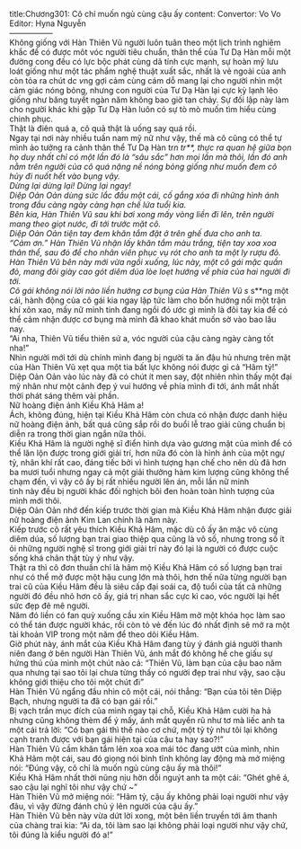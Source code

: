 title:Chương301: Cô chỉ muốn ngủ cùng cậu ấy
content:
Convertor: Vo Vo<br>Editor: Hyna Nguyễn<br>—————–<br>Không giống với Hàn Thiên Vũ người luôn tuân theo một lịch trình nghiêm khắc để có được môt vóc người tiêu chuẩn, thân thể của Tư Dạ Hàn mỗi một đường cong đều có lực bộc phát cùng dã tính cực mạnh, sự hoàn mỹ lưu loát giống như một tác phẩm nghệ thuật xuất sắc, nhất là vẻ ngoài của anh còn tỏa ra chút d*c v*ng gợi cảm cùng cám dỗ mang lại cho người nhìn một cảm giác nóng bỏng, nhưng con người của Tư Dạ Hàn lại cực kỳ lạnh lẽo giống như băng tuyết ngàn năm không bao giờ tan chảy. Sự đối lập này làm cho người khác khi gặp Tư Dạ Hàn luôn có sự tò mò muốn tìm hiểu cùng chinh phục.<br>Thật là điên quá a, cô quả thật là uống say quá rồi.<br>Ngay tại nơi này nhiều tuấn nam mỹ nữ như vậy, thế mà cô cũng có thể tự mình ảo tưởng ra cảnh thân thể Tư Dạ Hàn tr*n tr**, thực ra quan hệ giữa bọn họ duy nhất chỉ có một lần đó là “sâu sắc” hơn mọi lần mà thôi, lần đó anh nằm trên người của cô quá nặng nề nóng bỏng giống như muốn đem cô hủy đi nuốt hết vào bụng vậy.<br>Dừng lại dừng lại! Dừng lại ngay!<br>Diệp Oản Oản dùng sức lắc đầu một cái, cố gắng xóa đi những hình ảnh trong đầu càng ngày càng hạn chế lứa tuổi kia.<br>Bên kia, Hàn Thiên Vũ sau khi bơi xong mấy vòng liền đi lên, trên người mang theo giọt nước, đi tới trước mặt cô.<br>Diệp Oản Oản tiện tay đem khăn tắm đặt ở trên ghế đưa cho anh ta.<br>“Cảm ơn.” Hàn Thiên Vũ nhận lấy khăn tắm màu trắng, tiện tay xoa xoa thân thể, sau đó để cho nhân viên phục vụ rót cho anh ta một ly rượu đỏ.<br>Hàn Thiên Vũ bên này mới vừa ngồi xuống, lúc này, một cô gái mặc quần đỏ, mang đôi giày cao gót diêm dúa lòe loẹt hướng về phía của hai người đi tới.<br>Cô gái không nói lời nào liền hướng cơ bụng của Hàn Thiên Vũ s* s**ng một cái, hành động của cô gái kia ngay lập tức làm cho bốn hướng nổi một trận khí xôn xao, mấy nữ minh tinh đang ngồi đó ước gì mình là đôi tay kia để có thể cảm nhận được cơ bụng mà mình đã khao khát muốn sờ vào bao lâu nay.<br>“Ai nha, Thiên Vũ tiểu thiên sứ a, vóc người của cậu càng ngày càng tốt nha!”<br>Nhìn người mới tới dù chính mình đang bị người ta ăn đậu hủ nhưng trên mặt của Hàn Thiên Vũ xẹt qua một tia bất lực không nói được gì cả “Hâm tỷ!”<br>Diệp Oản Oản vào lúc này đã có chút ít men say, đột nhiên nhìn thấy một đại mỹ nhân như một cảnh đẹp ý vui hướng về phía mình đi tới, ánh mắt nhất thời phát sáng thêm vài phần.<br>Nữ hoàng điện ảnh Kiều Khả Hâm a!<br>Ách, không đúng, hiện tại Kiều Khả Hâm còn chưa có nhận được danh hiệu nữ hoàng điện ảnh, bất quá cũng sắp rồi do buổi lễ trao giải cũng chuẩn bị diễn ra trong thời gian ngắn nữa thôi.<br>Kiều Khả Hâm là người nghệ sĩ điển hình dựa vào gương mặt của mình để có thể lăn lộn được trong giới giải trí, hơn nữa đó còn là hình ảnh của một ngự tỷ, nhân khí rất cao, đáng tiếc bởi vì hình tượng hạn chế cho nên dù đã hơn ba mươi tuổi nhưng ngay cả một giải thưởng hàm kim lượng cũng không thể chạm đến, vì vậy cô ấy bị rất nhiều người lên án, mỗi lần nữ minh tinh này đều bị người khác đối nghịch bôi đen hoàn toàn hình tượng của mình mới thôi.<br>Diệp Oản Oản nhớ đến kiếp trước thời gian mà Kiều Khả Hâm nhận được giải nữ hoàng điện ảnh Kim Lan chính là năm này.<br>Kiếp trước cô rất yêu thích Kiều Khả Hâm, mặc dù cô ấy ăn mặc vô cùng diêm dúa, số lượng bạn trai giao thiệp qua cũng là vô số, nhưng trong số ít ỏi những người nghệ sĩ trong giới giải trí này đó lại là người có được cuộc sống khá chân thật tùy ý như vậy.<br>Thật ra thì cô đơn thuần chỉ là hâm mộ Kiều Khả Hâm có số lượng bạn trai như có thể mở được một hậu cung lớn mà thôi, hơn thế nữa từng người bạn trai cũ của Kiều Hâm đều là siêu cấp đại soái ca, độ tuổi của tất cả những người đó đều nhỏ hơn cô ấy, giá trị nhan sắc cực kì cao, vóc người lại hết sức đẹp đẽ mê người.<br>Năm đó liền có fan quỳ xuống cầu xin Kiều Hâm mở một khóa học làm sao có thể tán được người khác, rồi còn tỏ vẻ đến lúc đó nhất định sẽ mở ra một tài khoản VIP trong một năm để theo dõi Kiều Hâm.<br>Giờ phút này, ánh mắt của Kiều Khả Hâm đang tùy ý đánh giá người thanh niên đang ở bên người Hàn Thiên Vũ, ánh mắt đó không hề che giấu sự hứng thú của mình một chút nào cả: “Thiên Vũ, làm bạn của cậu bao năm qua nhưng tại sao tôi lại chưa từng thấy có người đẹp trai như vậy, sao cậu không giới thiệu cho tôi một chút đi”<br>Hàn Thiên Vũ ngẩng đầu nhìn cô một cái, nói thẳng: “Bạn của tôi tên Diệp Bạch, nhưng người ta đã có bạn gái rồi.”<br>Bị vạch trần mục đích của mình ngay tại chỗ, Kiều Khả Hâm cười ha hả nhưng cũng không thèm để ý mấy, ánh mắt quyến rũ như tơ mà liếc anh ta một cái trả lời: “Có bạn gái thì thế nào cơ chứ, một tỷ tỷ như tôi lại không cạnh tranh được với bạn gái hiện tại của cậu ta hay sao?!”<br>Hàn Thiên Vũ cầm khăn tắm lên xoa xoa mái tóc đang ướt của mình, nhìn Khả Hâm một cái, sau đó giọng nói bình tĩnh không lay động mà mở miệng nói: “Đúng vậy, cô chỉ là muốn ngủ cùng cậu ấy mà thôi!”<br>Kiều Khả Hâm nhất thời nũng nịu hờn dỗi nguýt anh ta một cái: “Ghét ghê á, sao cậu lại nghĩ tôi như vậy chứ ~”<br>Hàn Thiên Vũ mở miệng nói: “Hâm tỷ, cậu ấy không phải loại người như vậy đâu, vì vậy đừng đánh chủ ý lên người của cậu ấy.”<br>Hàn Thiên Vũ bên này vừa dứt lời xong, một bên liền truyền tới âm thanh của chàng trai kia: “Ai da, tôi làm sao lại không phải loại người như vậy chứ, tôi đúng là kiểu người đó a!”